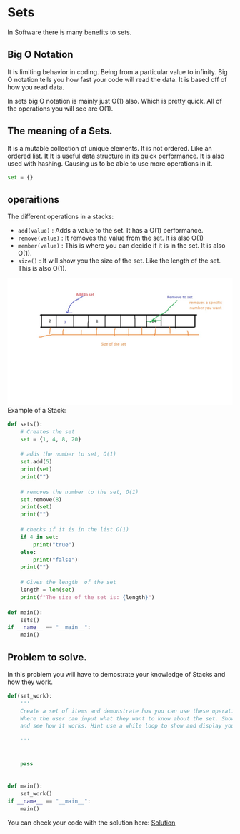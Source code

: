 # Sets

In Software there is many benefits to sets.

## Big O Notation

It is limiting behavior in coding. Being from a particular value to infinity. Big O notation tells you how fast your code will read the data. It is based off of how you read data. 

In sets big O notation is mainly just O(1) also. Which is pretty quick. All of the operations you will see are O(1).

## The meaning of a Sets.

It is a mutable collection of unique elements. It is not ordered. Like an ordered list. It It is useful data structure in its quick performance. 
It is also used with hashing. Causing us to be able to use more operations in it.

```python
set = {}
```
##  operaitions

The different operations in a stacks:

- `add(value)`  :  Adds a value to the set. It has a O(1) performance.
- `remove(value)` : It removes the value from the set. It is also O(1)
- `member(value)` : This is where you can decide if it is in the set. It is also O(1).
- `size()` : It will show you the size of the set. Like the length of the set. This is also O(1).

![This is an image](/images/Sets.jpg)
Example of a Stack:

```python
def sets():
    # Creates the set
    set = {1, 4, 8, 20}
    
    # adds the number to set, O(1)
    set.add(5)
    print(set)
    print("")
    
    # removes the number to the set, O(1)
    set.remove(8)
    print(set)
    print("")

    # checks if it is in the list O(1)
    if 4 in set:
        print("true")
    else: 
        print("false")
    print("")

    # Gives the length  of the set
    length = len(set)
    print(f"The size of the set is: {length}")

def main():
    sets()
if __name__ == "__main__":
    main()
```

## Problem to solve.

In this problem you will have to demostrate your knowledge of Stacks and how they work.

```python
def(set_work):
    '''
    Create a set of items and demonstrate how you can use these operations to create a menu system.
    Where the user can input what they want to know about the set. Show that you can manipulate the set
    and see how it works. Hint use a while loop to show and display your menu. 
    
    '''


    pass


def main():
    set_work()
if __name__ == "__main__":
    main()

```


You can check your code with the solution here: [Solution](sets.py)
